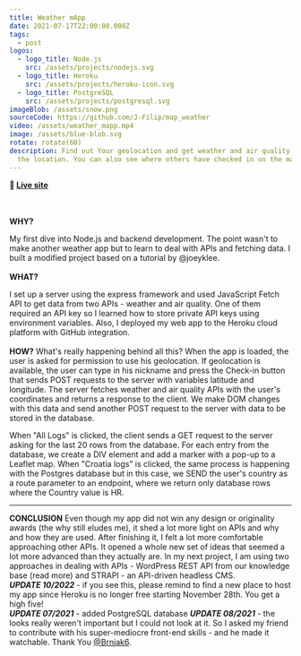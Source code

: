 ```yaml
---
title: Weather mApp
date: 2021-07-17T22:00:00.000Z
tags:
  - post
logos:
  - logo_title: Node.js
    src: /assets/projects/nodejs.svg
  - logo_title: Heroku
    src: /assets/projects/heroku-icon.svg
  - logo_title: PostgreSQL
    src: /assets/projects/postgresql.svg
imageBlob: /assets/snow.png
sourceCode: https://github.com/J-Filip/map_weather
video: /assets/weather_mapp.mp4
image: /assets/blue-blob.svg
rotate: rotate(60)
description: Find out Your geolocation and get weather and air quality data for
  the location. You can also see where others have checked in on the map.
---
```

**🔗 [Live site](https://map-weather-app.herokuapp.com)**

\
\
**WHY?**

My first dive into Node.js and backend development. The point wasn't to make another weather app but to learn to deal with APIs and fetching data. I built a modified project based on a tutorial by @joeyklee. 
\
\
**WHAT?**

I set up a server using the express framework and used JavaScript Fetch API to get data from two APIs - weather and air quality. One of them required an API key so I learned how to store private API keys using environment variables. Also, I deployed my web app to the Heroku cloud platform with GitHub integration.
\
\
**HOW?**
What's really happening behind all this? When the app is loaded, the user is asked for permission to use his geolocation. If geolocation is available, the user can type in his nickname and press the Check-in button that sends POST requests to the server with variables latitude and longitude. The server fetches weather and air quality APIs with the user's coordinates and returns a response to the client. We make DOM changes with this data and send another POST request to the server with data to be stored in the database. 

When "All Logs" is clicked, the client sends a GET request to the server asking for the last 20 rows from the database. For each entry from the database, we create a DIV element and add a marker with a pop-up to a Leaflet map. When "Croatia logs" is clicked, the same process is happening with the Postgres database but in this case, we SEND the user's country as a route parameter to an endpoint, where we return only database rows where the Country value is HR.

- - -

**CONCLUSION**
Even though my app did not win any design or originality awards (the why still eludes me), it shed a lot more light on APIs and why and how they are used. After finishing it, I felt a lot more comfortable approaching other APIs. It opened a whole new set of ideas that seemed a lot more advanced than they actually are. In my next project, I am using two approaches in dealing with APIs - WordPress REST API from our knowledge base (read more) and STRAPI - an API-driven headless CMS. 
\
***UPDATE 10/2022*** -  if you see this, please remind to find a new place to host my app since Heroku is no longer free starting November 28th. You get a high five!\
***UPDATE 07/2021*** -  added PostgreSQL database 
***UPDATE 08/2021*** - the looks really weren't important but I could not look at it. So I asked my friend to contribute with his super-mediocre front-end skills - and he made it watchable. Thank You [@Brnjak6](https://github.com/Brnjak6).
